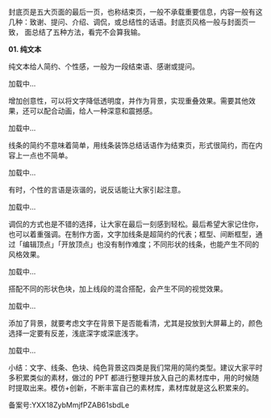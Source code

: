 封底页是五大页面的最后一页，也称结束页，一般不承载重要信息，内容一般有这几种：致谢、提问、介绍、调侃，或总结性的话语。封底页风格一般与封面页一致， 面总结了五种方法，看完不会算我输。

**01\. 纯文本**

纯文本给人简约、个性感，一般为一段结束语、感谢或提问。

  

加载中...

增加创意性，可以将文字降低透明度，并作为背景，实现重叠效果。需要其他效果，还可以配合动画，给人一种深意和震撼感。

  

加载中...

线条的简约不意味着简单，用线条装饰总结话语作为结束页，形式很简约，而在内容上一点也不简单。

  

加载中...

有时，个性的言语是诙谐的，说反话能让大家引起注意。  

  

加载中...

调侃的方式也是不错的选择，让大家在最后一刻感到轻松。最后希望大家记住你，也可以着重强调。在制作方面，文字加线条是超简约的代表；框型、间断框型，通过「编辑顶点」「开放顶点」也没有制作难度；不同形状的线条，也能产生不同的风格效果。

  

加载中...

搭配不同的形状色块，加上线段的混合搭配，会产生不同的视觉效果。

  

加载中...

添加了背景，就要考虑文字在背景下是否能看清，尤其是投放到大屏幕上的，颜色选择一定要有反差，浅底深字或深底浅字。

  

加载中...

小结：文字、线条、色块、纯色背景这四类是我们常用的简约类型。建议大家平时多积累类似的素材，做过的 PPT 都进行整理并放入自己的素材库中，用的时候随时提取出来。模仿+创新，不断丰富自己的素材库，素材库就是这么积累来的。

备案号:YXX18ZybMmjfPZAB61sbdLe